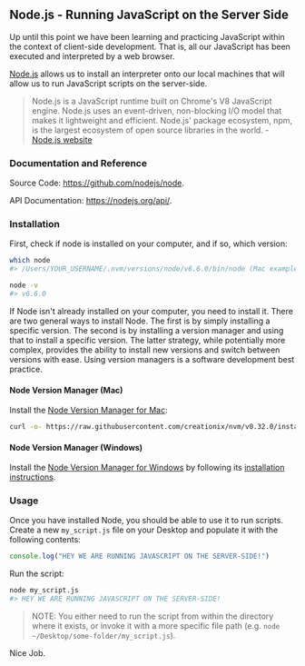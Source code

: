 ## Node.js - Running JavaScript on the Server Side

Up until this point we have been learning and practicing JavaScript within the context of client-side development. That is, all our JavaScript has been executed and interpreted by a web browser.

[Node.js](https://nodejs.org/en/) allows us to install an interpreter onto our local machines that will allow us to run JavaScript scripts on the server-side.

> Node.js is a JavaScript runtime built on Chrome's V8 JavaScript engine. Node.js uses an event-driven, non-blocking I/O model that makes it lightweight and efficient. Node.js' package ecosystem, npm, is the largest ecosystem of open source libraries in the world. - [Node.js website](https://nodejs.org/en/)

### Documentation and Reference

Source Code: https://github.com/nodejs/node.

API Documentation: https://nodejs.org/api/.

### Installation

First, check if node is installed on your computer, and if so, which version:

```` sh
which node
#> /Users/YOUR_USERNAME/.nvm/versions/node/v6.6.0/bin/node (Mac example)

node -v
#> v6.6.0
````

If Node isn't already installed on your computer, you need to install it. There are two general ways to install Node. The first is by simply installing a specific version. The second is by installing a version manager and using that to install a specific version. The latter strategy, while potentially more complex, provides the ability to install new versions and switch between versions with ease. Using version managers is a software development best practice.

#### Node Version Manager (Mac)

Install the [Node Version Manager for Mac](https://github.com/creationix/nvm):

```` sh
curl -o- https://raw.githubusercontent.com/creationix/nvm/v0.32.0/install.sh | bash
````

#### Node Version Manager (Windows)

Install the [Node Version Manager for Windows](https://github.com/coreybutler/nvm-windows) by following its [installation instructions](https://github.com/s2t2/nvm-windows#installation--upgrades).











### Usage

Once you have installed Node, you should be able to use it to run scripts. Create a new `my_script.js` file on your Desktop and populate it with the following contents:

```` js
console.log("HEY WE ARE RUNNING JAVASCRIPT ON THE SERVER-SIDE!")
````

Run the script:

```` sh
node my_script.js
#> HEY WE ARE RUNNING JAVASCRIPT ON THE SERVER-SIDE!
````

> NOTE: You either need to run the script from within the directory where it exists, or invoke it with a more specific file path (e.g. `node ~/Desktop/some-folder/my_script.js`).

Nice Job.
